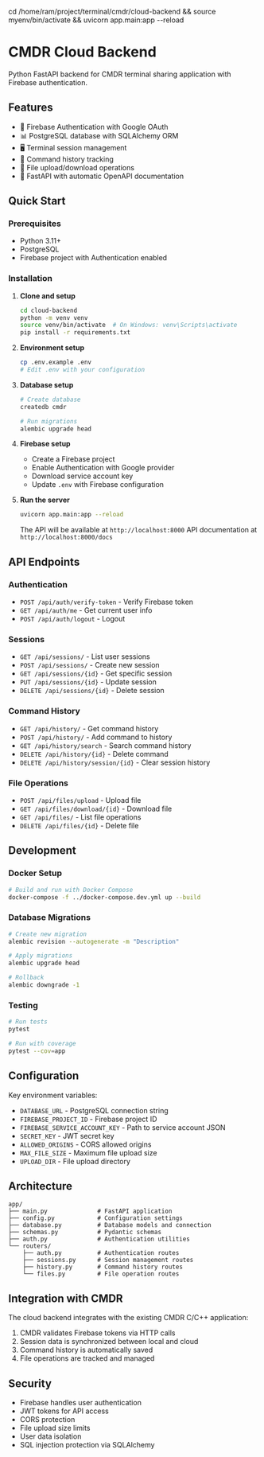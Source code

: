 cd /home/ram/project/terminal/cmdr/cloud-backend && source myenv/bin/activate && uvicorn app.main:app --reload


# CMDR Cloud Backend

Python FastAPI backend for CMDR terminal sharing application with Firebase authentication.

## Features

- 🔐 Firebase Authentication with Google OAuth
- 📊 PostgreSQL database with SQLAlchemy ORM
- 🖥️ Terminal session management
- 📝 Command history tracking
- 📁 File upload/download operations
- 🚀 FastAPI with automatic OpenAPI documentation

## Quick Start

### Prerequisites

- Python 3.11+
- PostgreSQL
- Firebase project with Authentication enabled

### Installation

1. **Clone and setup**
   ```bash
   cd cloud-backend
   python -m venv venv
   source venv/bin/activate  # On Windows: venv\Scripts\activate
   pip install -r requirements.txt
   ```

2. **Environment setup**
   ```bash
   cp .env.example .env
   # Edit .env with your configuration
   ```

3. **Database setup**
   ```bash
   # Create database
   createdb cmdr
   
   # Run migrations
   alembic upgrade head
   ```

4. **Firebase setup**
   - Create a Firebase project
   - Enable Authentication with Google provider
   - Download service account key
   - Update `.env` with Firebase configuration

5. **Run the server**
   ```bash
   uvicorn app.main:app --reload
   ```

   The API will be available at `http://localhost:8000`
   API documentation at `http://localhost:8000/docs`

## API Endpoints

### Authentication
- `POST /api/auth/verify-token` - Verify Firebase token
- `GET /api/auth/me` - Get current user info
- `POST /api/auth/logout` - Logout

### Sessions
- `GET /api/sessions/` - List user sessions
- `POST /api/sessions/` - Create new session
- `GET /api/sessions/{id}` - Get specific session
- `PUT /api/sessions/{id}` - Update session
- `DELETE /api/sessions/{id}` - Delete session

### Command History
- `GET /api/history/` - Get command history
- `POST /api/history/` - Add command to history
- `GET /api/history/search` - Search command history
- `DELETE /api/history/{id}` - Delete command
- `DELETE /api/history/session/{id}` - Clear session history

### File Operations
- `POST /api/files/upload` - Upload file
- `GET /api/files/download/{id}` - Download file
- `GET /api/files/` - List file operations
- `DELETE /api/files/{id}` - Delete file

## Development

### Docker Setup

```bash
# Build and run with Docker Compose
docker-compose -f ../docker-compose.dev.yml up --build
```

### Database Migrations

```bash
# Create new migration
alembic revision --autogenerate -m "Description"

# Apply migrations
alembic upgrade head

# Rollback
alembic downgrade -1
```

### Testing

```bash
# Run tests
pytest

# Run with coverage
pytest --cov=app
```

## Configuration

Key environment variables:

- `DATABASE_URL` - PostgreSQL connection string
- `FIREBASE_PROJECT_ID` - Firebase project ID
- `FIREBASE_SERVICE_ACCOUNT_KEY` - Path to service account JSON
- `SECRET_KEY` - JWT secret key
- `ALLOWED_ORIGINS` - CORS allowed origins
- `MAX_FILE_SIZE` - Maximum file upload size
- `UPLOAD_DIR` - File upload directory

## Architecture

```
app/
├── main.py              # FastAPI application
├── config.py            # Configuration settings
├── database.py          # Database models and connection
├── schemas.py           # Pydantic schemas
├── auth.py              # Authentication utilities
└── routers/
    ├── auth.py          # Authentication routes
    ├── sessions.py      # Session management routes
    ├── history.py       # Command history routes
    └── files.py         # File operation routes
```

## Integration with CMDR

The cloud backend integrates with the existing CMDR C/C++ application:

1. CMDR validates Firebase tokens via HTTP calls
2. Session data is synchronized between local and cloud
3. Command history is automatically saved
4. File operations are tracked and managed

## Security

- Firebase handles user authentication
- JWT tokens for API access
- CORS protection
- File upload size limits
- User data isolation
- SQL injection protection via SQLAlchemy

